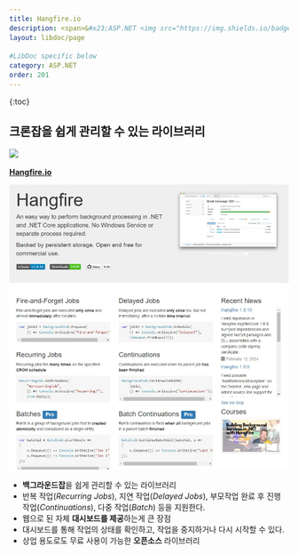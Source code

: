 ```yaml
---
title: Hangfire.io
description: <span>&#x23;ASP.NET <img src="https://img.shields.io/badge/ASP.NET Core-512BD4?style=flat&logo=.NET&logoColor=white"/></span>
layout: libdoc/page

#LibDoc specific below
category: ASP.NET
order: 201
---
```

{:toc}

## 크론잡을 쉽게 관리할 수 있는 라이브러리

<img src="https://img.shields.io/badge/ASP.NET Core-512BD4?style=flat&logo=.NET&logoColor=white"/>

**[Hangfire.io](https://www.hangfire.io/)**

![](/assets/docs/200_AspNet/201/1.webp)

* **백그라운드잡**을 쉽게 관리할 수 있는 라이브러리
* 반복 작업(*Recurring Jobs*), 지연 작업(*Delayed Jobs*), 부모작업 완료 후 진행 작업(*Continuations*), 다중 작업(*Batch*) 등을 지원한다.
* 웹으로 된 자체 **대시보드를 제공**하는게 큰 장점
* 대시보드를 통해 작업의 상태를 확인하고, 작업을 중지하거나 다시 시작할 수 있다.
* 상업 용도로도 무료 사용이 가능한 **오픈소스** 라이브러리